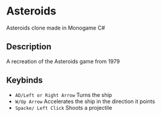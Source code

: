 # Asteroids

Asteroids clone made in Monogame C#

## Description

A recreation of the Asteroids game from 1979

## Keybinds

-   `AD/Left or Right Arrow` Turns the ship
-   `W/Up Arrow` Accelerates the ship in the direction it points
-   `Spacke/ Left Click` Shoots a projectile
